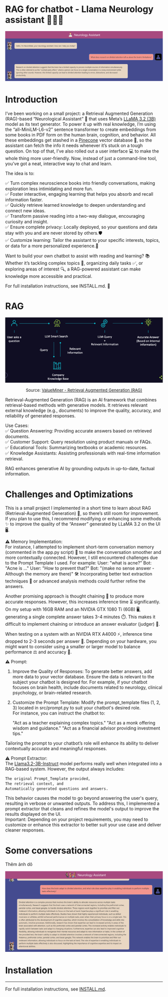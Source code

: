 # RAG for chatbot - Llama Neurology assistant 🦙🧠💬

<div align="center">
    <img src="./static/images/top.PNG" alt="RAG Architecture" />
</div>

# Introduction

I’ve been working on a small project: a Retrieval Augmented Generation (RAG)-based “Neurological Assistant” 🧠 that uses Meta’s [LLaMA 3.2 (3B)](https://ai.meta.com/blog/llama-3-2-connect-2024-vision-edge-mobile-devices/) model as its text generator. To power it up with real knowledge, I’m using the “all-MiniLM-L6-v2” sentence transformer to create embeddings from some books in PDF form on the human brain, cognition, and behavior. All these embeddings get stashed in a [Pinecone](https://www.pinecone.io/) vector database 🌲, so the assistant can fetch the info it needs whenever it’s stuck on a tough question. On top of that, I’ve also rolled out a user interface 💻 to make the whole thing more user-friendly. Now, instead of just a command-line tool, you’ve got a neat, interactive way to chat and learn.

The idea is to:  

✅ Turn complex neuroscience books into friendly conversations, making exploration less intimidating and more fun.  
✅ Foster interactive, engaging learning that helps you absorb and recall information faster.  
✅ Quickly retrieve learned knowledge to deepen understanding and connect new ideas.  
✅ Transform passive reading into a two-way dialogue, encouraging curiosity and insight.  
✅ Ensure complete privacy: Locally deployed, so your questions and data stay with you and are never stored by others.🛡️  
✅ Customize learning: Tailor the assistant to your specific interests, topics, or data for a more personalized experience.🎯  

Want to build your own chatbot to assist with reading and learning? 📚
Whether it’s tackling complex topics 🧠, organizing daily tasks ✅, or exploring areas of interest 🔍, a RAG-powered assistant can make knowledge more accessible and practical.

For full installation instructions, see INSTALL.md. 🚀



# RAG

<div align="center">
    <img src="./static/images/RAG.PNG" alt="RAG Architecture" title="RAG Architecture Diagram" />
    <p style="font-size: small;">Source: <a href="https://valueminer.eu/de/retrieval-augmented-generation-rag" target="_blank">ValueMiner - Retrieval Augmented Generation (RAG)</a></p>
</div>

Retrieval-Augmented Generation (RAG) is an AI framework that combines retrieval-based methods with generative models. It retrieves relevant external knowledge (e.g., documents) to improve the quality, accuracy, and reliability of generated responses.

Use Cases:  
    ✅ Question Answering: Providing accurate answers based on retrieved documents.  
    ✅ Customer Support: Query resolution using product manuals or FAQs.  
    ✅ Educational Tools: Summarizing textbooks or academic resources.  
    ✅ Knowledge Assistants: Assisting professionals with real-time information retrieval.  

RAG enhances generative AI by grounding outputs in up-to-date, factual information.



# Challenges and Optimizations

This is a small project I implemented in a short time to learn about RAG (Retrieval-Augmented Generation) 🧠, so there’s still room for improvement. If you plan to use this, I recommend modifying or enhancing some methods ✨ to improve the quality of the “Answer” generated by LLaMA 3.2 on the UI 🖥️.  

⚠️ Memory Implementation:  
For instance, I attempted to implement short-term conversation memory (commented in the app.py script) 💬 to make the conversation smoother and more contextually connected. However, I still encountered challenges due to the Prompt Template I used.
For example: 
    User: "what is acne?"
    Bot: "Acne is ..."
    User: "How to prevent that?"
    Bot: "(make no sense answer - Although the memory are there)"
🛠️ Incorporating better text extraction techniques 📄 or advanced analysis methods could further refine the answers.

Another promising approach is thought chaining 🔗 to produce more accurate responses. However, this increases inference time ⏳ significantly. On my setup with 16GB RAM and an NVIDIA GTX 1080 Ti (6GB) 🖥️, generating a single complete answer takes 3-4 minutes ⏱️. This makes it difficult to implement chaining or introduce an answer evaluator (judger) 🧐.

When testing on a system with an NVIDIA RTX A4000 ⚡, inference time dropped to 2-3 seconds per answer 🚀. Depending on your hardware, you might want to consider using a smaller or larger model to balance performance ⚖️ and accuracy 🎯.
 

⚠️ Prompt:  
1. Improve the Quality of Responses: To generate better answers, add more data to your vector database. Ensure the data is relevant to the subject your chatbot is designed for. For example, if your chatbot focuses on brain health, include documents related to neurology, clinical psychology, or brain-related research.

2. Customize the Prompt Template: Modify the prompt_template files (1, 2, 3) located in src/prompt.py to suit your chatbot's desired role.  
For instance, you can instruct the chatbot to:

    "Act as a teacher explaining complex topics."
    "Act as a monk offering wisdom and guidance."
    "Act as a financial advisor providing investment tips."

Tailoring the prompt to your chatbot’s role will enhance its ability to deliver contextually accurate and meaningful responses.

⚠️ Prompt Extractor:  
The [Llama3.2-3B-Instruct](https://huggingface.co/meta-llama/Llama-3.2-3B-Instruct) model performs really well when integrated into a RAG-based system. However, the output always includes:  

    The original Prompt_Template provided,
    The retrieval context, and
    Automatically generated questions and answers.

This behavior causes the model to go beyond answering the user's query, resulting in verbose or unwanted outputs. To address this, I implemented a prompt extractor that cleans and refines the model's output to improve the results displayed on the UI.  
Important: Depending on your project requirements, you may need to customize or enhance this extractor to better suit your use case and deliver cleaner responses.  



# Some conversations

Thêm ảnh dô
<div align="center">
    <img src="./static/images/2.PNG" alt="RAG Architecture" />
</div>





# Installation
---

For full installation instructions, see [INSTALL.md](INSTALL.md).

